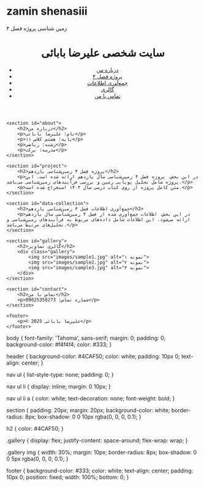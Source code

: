 # zamin shenasiii
زمین شناسی پروژه فصل ۴
<!DOCTYPE html>
<html lang="fa">
<head>
    <meta charset="UTF-8">
    <meta name="viewport" content="width=device-width, initial-scale=1.0">
    <title>سایت شخصی علیرضا بابائی</title>
    <link rel="stylesheet" href="style.css">
</head>
<body>
    <header>
        <h1>سایت شخصی علیرضا بابائی</h1>
        <nav>
            <ul>
                <li><a href="#about">درباره من</a></li>
                <li><a href="#project">پروژه فصل ۴</a></li>
                <li><a href="#data-collection">جمع‌آوری اطلاعات</a></li>
                <li><a href="#gallery">گالری</a></li>
                <li><a href="#contact">تماس با من</a></li>
            </ul>
        </nav>
    </header>

    <section id="about">
        <h2>درباره من</h2>
        <p>نام: علیرضا بابائی</p>
        <p>پایه: هشتم کلاس ۱۱</p>
        <p>رشته: ریاضی</p>
        <p>مدرسه: برکت</p>
    </section>

    <section id="project">
        <h2>پروژه فصل ۴ زمین‌شناسی یازدهم</h2>
        <p>در این بخش، پروژه فصل ۴ زمین‌شناسی سال یازدهم ارائه شده است. این پروژه شامل تحلیل پویایی زمین و بررسی فرآیندهای زمین‌شناسی می‌باشد.</p>
        <p>متن کامل پروژه از روی کتاب درسی سال ۱۴۰۴ استخراج شده است.</p>
    </section>

    <section id="data-collection">
        <h2>جمع‌آوری اطلاعات فصل ۴ زمین‌شناسی یازدهم</h2>
        <p>در این بخش، اطلاعات جمع‌آوری شده از فصل ۴ زمین‌شناسی سال یازدهم ارائه می‌شود. این اطلاعات شامل داده‌های مربوط به فرآیندهای زمین‌شناسی و تحلیل‌های مرتبط می‌باشد.</p>
    </section>

    <section id="gallery">
        <h2>گالری تصاویر</h2>
        <div class="gallery">
            <img src="images/sample1.jpg" alt="نمونه ۱">
            <img src="images/sample2.jpg" alt="نمونه ۲">
            <img src="images/sample3.jpg" alt="نمونه ۳">
        </div>
    </section>

    <section id="contact">
        <h2>تماس با من</h2>
        <p>شماره تماس: 09025358273</p>
    </section>

    <footer>
        <p>© 2025 علیرضا بابائی</p>
    </footer>
</body>
</html>
body {
    font-family: 'Tahoma', sans-serif;
    margin: 0;
    padding: 0;
    background-color: #f4f4f4;
    color: #333;
}

header {
    background-color: #4CAF50;
    color: white;
    padding: 10px 0;
    text-align: center;
}

nav ul {
    list-style-type: none;
    padding: 0;
}

nav ul li {
    display: inline;
    margin: 0 10px;
}

nav ul li a {
    color: white;
    text-decoration: none;
    font-weight: bold;
}

section {
    padding: 20px;
    margin: 20px;
    background-color: white;
    border-radius: 8px;
    box-shadow: 0 0 10px rgba(0, 0, 0, 0.1);
}

h2 {
    color: #4CAF50;
}

.gallery {
    display: flex;
    justify-content: space-around;
    flex-wrap: wrap;
}

.gallery img {
    width: 30%;
    margin: 10px;
    border-radius: 8px;
    box-shadow: 0 0 5px rgba(0, 0, 0, 0.1);
}

footer {
    background-color: #333;
    color: white;
    text-align: center;
    padding: 10px 0;
    position: fixed;
    width: 100%;
    bottom: 0;
}
